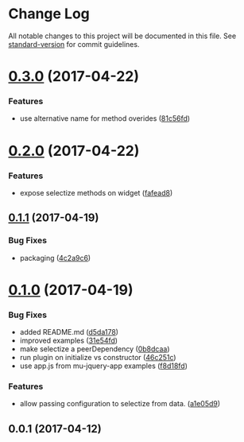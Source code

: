 # Change Log

All notable changes to this project will be documented in this file. See [standard-version](https://github.com/conventional-changelog/standard-version) for commit guidelines.

<a name="0.3.0"></a>
# [0.3.0](https://github.com/mu-lib/mu-jquery-widget-selectize/compare/v0.2.0...v0.3.0) (2017-04-22)


### Features

* use alternative name for method overides ([81c56fd](https://github.com/mu-lib/mu-jquery-widget-selectize/commit/81c56fd))



<a name="0.2.0"></a>
# [0.2.0](https://github.com/mu-lib/mu-jquery-widget-selectize/compare/v0.1.1...v0.2.0) (2017-04-22)


### Features

* expose selectize methods on widget ([fafead8](https://github.com/mu-lib/mu-jquery-widget-selectize/commit/fafead8))



<a name="0.1.1"></a>
## [0.1.1](https://github.com/mu-lib/mu-jquery-widget-selectize/compare/v0.1.0...v0.1.1) (2017-04-19)


### Bug Fixes

* packaging ([4c2a9c6](https://github.com/mu-lib/mu-jquery-widget-selectize/commit/4c2a9c6))



<a name="0.1.0"></a>
# [0.1.0](https://github.com/mu-lib/mu-jquery-widget-selectize/compare/v0.0.1...v0.1.0) (2017-04-19)


### Bug Fixes

* added README.md ([d5da178](https://github.com/mu-lib/mu-jquery-widget-selectize/commit/d5da178))
* improved examples ([31e54fd](https://github.com/mu-lib/mu-jquery-widget-selectize/commit/31e54fd))
* make selectize a peerDependency ([0b8dcaa](https://github.com/mu-lib/mu-jquery-widget-selectize/commit/0b8dcaa))
* run plugin on initialize vs constructor ([46c251c](https://github.com/mu-lib/mu-jquery-widget-selectize/commit/46c251c))
* use app.js from mu-jquery-app examples ([f8d18fd](https://github.com/mu-lib/mu-jquery-widget-selectize/commit/f8d18fd))


### Features

* allow passing configuration to selectize from data. ([a1e05d9](https://github.com/mu-lib/mu-jquery-widget-selectize/commit/a1e05d9))



<a name="0.0.1"></a>
## 0.0.1 (2017-04-12)
